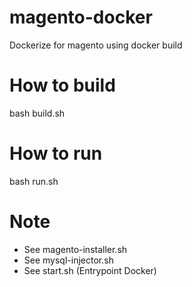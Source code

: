# magento-docker
Dockerize for magento using docker build

# How to build
bash build.sh

# How to run
bash run.sh

# Note
- See magento-installer.sh
- See mysql-injector.sh
- See start.sh (Entrypoint Docker)